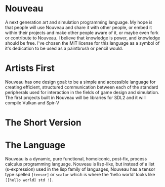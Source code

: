 # Nouveau
A next generation art and simulation programming language. My hope is that people will use Nouveau and share it with other people, or embed it within their projects and make other people aware of it, or maybe even fork or contribute to Nouveau. I believe that knowledge is power, and knowledge should be free. I've chosen the MIT license for this language as a symbol of it's dedication to be used as a paintbrush or pencil would.

# Artists First
Nouveau has one design goal: to be a simple and accessible language for creating efficient, structured communication between each of the standard peripherals used for interaction in the fields of game design and simulation. The first projects built in Nouveau will be libraries for SDL2 and it will compile Vulkan and Spir-V

# The Short Version

# The Language
Nouveau is a dynamic, pure functional, homoiconic, post-fix, process calculus programming language. Nouveau is lisp-like, but instead of a list (s-expression) used in the lisp family of languages, Nouveau has a tensor type spelled `[tensor]` or `scalar` which is  where the 'hello world' looks like `[[hello world] std !]`. 